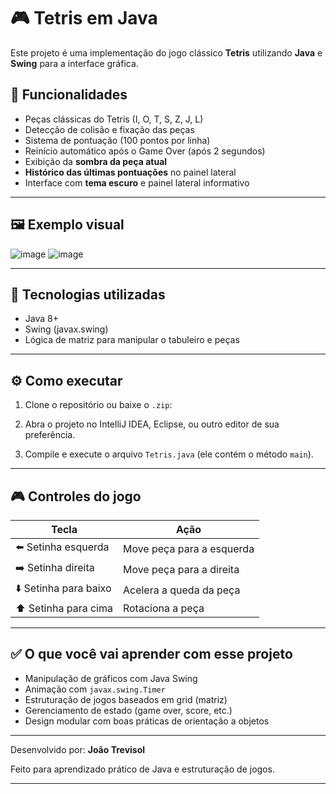 # 🎮 Tetris em Java

Este projeto é uma implementação do jogo clássico **Tetris** utilizando **Java** e **Swing** para a interface gráfica.

## 🚀 Funcionalidades

- Peças clássicas do Tetris (I, O, T, S, Z, J, L)
- Detecção de colisão e fixação das peças
- Sistema de pontuação (100 pontos por linha)
- Reinício automático após o Game Over (após 2 segundos)
- Exibição da **sombra da peça atual**
- **Histórico das últimas pontuações** no painel lateral
- Interface com **tema escuro** e painel lateral informativo

---

## 🖼️ Exemplo visual

![image](https://github.com/user-attachments/assets/cf67579a-5b04-4cc0-b76d-6bd67c693898)
![image](https://github.com/user-attachments/assets/3667de23-4997-4ece-a4b4-7ca61bcb969e)



---

## 🧠 Tecnologias utilizadas

- Java 8+
- Swing (javax.swing)
- Lógica de matriz para manipular o tabuleiro e peças

---

## ⚙️ Como executar

1. Clone o repositório ou baixe o `.zip`:

2. Abra o projeto no IntelliJ IDEA, Eclipse, ou outro editor de sua preferência.

3. Compile e execute o arquivo `Tetris.java` (ele contém o método `main`).

---

## 🎮 Controles do jogo

| Tecla          | Ação                      |
|----------------|---------------------------|
| ⬅️ Setinha esquerda | Move peça para a esquerda |
| ➡️ Setinha direita  | Move peça para a direita  |
| ⬇️ Setinha para baixo | Acelera a queda da peça   |
| ⬆️ Setinha para cima  | Rotaciona a peça          |

---

## ✅ O que você vai aprender com esse projeto

- Manipulação de gráficos com Java Swing
- Animação com `javax.swing.Timer`
- Estruturação de jogos baseados em grid (matriz)
- Gerenciamento de estado (game over, score, etc.)
- Design modular com boas práticas de orientação a objetos

---


Desenvolvido por: **João Trevisol**

Feito para aprendizado prático de Java e estruturação de jogos.

---



